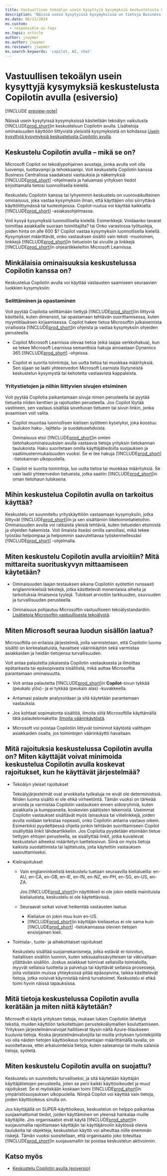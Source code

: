 ```yaml
---
title: Vastuullisen tekoälyn usein kysyttyjä kysymyksiä keskustelusta Copilotin avulla (esiversio)
description: 'Näissä usein kysytyissä kysymyksissä on tietoja Business Centralin keskustelussa Copilotin avulla. Niissä käsitellään tärkeitä huomioitavia ja niissä on tietoja siitä, miten tekoälyä käytetään sekä miten sitä on testattu ja arvioitu. Lisäksi käsitellään mahdollisia rajoituksia.'
ms.date: 06/13/2024
ms.custom:
  - responsible-ai-faqs
ms.topic: article
author: jswymer
ms.author: jswymer
ms.reviewer: jswymer
ms.search.keywords: 'copilot, AI, chat'
---
```

# <a name="responsible-ai-faq-for-chat-with-copilot-preview"></a>Vastuullisen tekoälyn usein kysyttyjä kysymyksiä keskustelusta Copilotin avulla (esiversio)

[!INCLUDE [preview-note](~/../shared-content/shared/preview-includes/production-ready-preview-dynamics365.md)]

Näissä usein kysytyissä kysymyksissä käsitellään tekoälyn vaikutusta [!INCLUDE[prod_short](includes/prod_short.md)]in keskusteluun Copilotin avulla. Lisätietoja ominaisuuden käyttöön liittyvistä yleisistä kysymyksistä on kohdassa [Usein kysyttyjä kysymyksiä keskustelusta Copilotin avulla](chat-with-copilot-faq.md).

## <a name="what-is-chat-with-copilot"></a>Keskustelu Copilotin avulla – mikä se on?

Microsoft Copilot on tekoälypohjainen avustaja, jonka avulla voit olla luovempi, tuottavampi ja tehokkaampi. Voit keskustella Copilotin kanssa Business Centralissa saadaksesi vastauksia ja näkemyksiä [!INCLUDE[prod_short](includes/prod_short.md)] -ohjelmasta ja haluamasi yrityksen tiedot kirjoittamalla tietosi luonnollisella kielellä.

Keskustelu Copilotin kanssa tai lyhyemmin keskustelu on vuorovaikutteinen ominaisuus, joka vastaa kysymyksiin ilman, että käyttäjien olisi siirryttävä käyttöliittymässä tai tuoteohjeissa. Copilot-ruutua voi käyttää kaikkialta [!INCLUDE[prod_short](includes/prod_short.md)] -asiakasohjelmassa.

Voit kysyä kysymyksiä luonnollisella kielellä. Esimerkkejä: Voidaanko tavarat toimittaa asiakkaille suoraan toimittajilta? tai Onko varastossa työtuoleja, joiden hinta on alle 600 $? Copilot vastaa kysymyksiin luonnollisella kielellä. Kysymykset määrittävät, onko vastauksen sisältö vain teksti -muotoinen, linkkejä [!INCLUDE[prod_short](includes/prod_short.md)]in tietueisiin tai sivuille ja linkkejä [!INCLUDE[prod_short](includes/prod_short.md)]in ohjeartikkeleihin Microsoft Learnissa.

## <a name="what-are-capabilities-of-chat-with-copilot"></a>Minkälaisia ominaisuuksia keskustelussa Copilotin kanssa on?

Keskustelua Copilotin avulla voi käyttää vastausten saamiseen seuraavien luokkien kysymyksiin:

### <a name="explain-and-guide"></a>Selittäminen ja opastaminen

Voit pyytää Copilotia selittämään tiettyjä [!INCLUDE[prod_short](includes/prod_short.md)]iin liittyviä käsitteitä, kuten dimensiot, tai opastamaan tehtävän suorittamisessa, kuten myyntitilauksen kirjaamisessa. Copilot hakee tietoa Microsoftin julkaisemista virallisista [!INCLUDE[prod_short](includes/prod_short.md)]in ohjeista ja vastaa kysymyksiin ohjeiden perusteella.

- Copilot Microsoft Learnissa olevaa tietoa (eikä laajaa verkkohakua), kun se tekee Microsoft Learnissa semanttisia hakuja ainoastaan Dynamics 365 [!INCLUDE[prod_short](includes/prod_short.md)] -ohjeissa.

- Copilot ei suorita toimintoja, luo uutta tietoa tai muokkaa määrityksiä. Sen sijaan se laatii yhteenvedon Microsoft Learnista löytyneistä keskustelun kysymystä tai kehotetta vastaavista kappaleista.

### <a name="find-business-data-and-related-pages"></a>Yritystietojen ja niihin liittyvien sivujen etsiminen

Voit pyytää Copilotia paikantamaan sivuja nimen perusteella tai pyytää tietueita niiden kenttien ja rajoitusten perusteella. Jos Copilot löytää vastineen, sen vastaus sisältää soveltuvan tietueen tai sivun linkin, jonka avaamisen voit valita.

- Copilot muuntaa luonnollisen kielisen syötteen kyselyksi, joka koostuu taulukon haku-, lajittelu- ja suodatusehdoista.

  Ominaisuus etsii [!INCLUDE[prod_short](includes/prod_short.md)]in omien tietohakuominaisuuksien avulla vastaavia tietoja yrityksin tietokannan taulukoista. Haku suoritetaan omilla käyttäjätiedoilla suojauksen ja vaatimustenmukaisuuden vuoksi. Se ei tee hakuja [!INCLUDE[prod_short](includes/prod_short.md)] -tietokannan ulkopuolella.

- Copilot ei suorita toimintoja, luo uutta tietoa tai muokkaa määrityksiä. Se vain laatii yhteenvedon tietueista, jotka saatiin [!INCLUDE[prod_short](includes/prod_short.md)]in oman tietohaun tuloksena. 

## <a name="what-is-the-intended-use-of-chat-with-copilot"></a>Mihin keskustelua Copilotin avulla on tarkoitus käyttää?

Keskustelu on suunniteltu yrityskäyttöön vastaamaan kysymyksiin, jotka liittyvät [!INCLUDE[prod_short](includes/prod_short.md)]iin ja sen sisältämiin liiketoimintatietoihin. Ominaisuuden avulla voi ratkaista yleisiä tehtäviä, kuten tietueiden etsimistä ja ohjeiden hakemista. Voit ilmaista itseäsi omilla sanoillasi, mikä tekee työstäsi helpompaa ja helpommin saavutettavaa työskennellessäsi [!INCLUDE[prod_short](includes/prod_short.md)] -ohjelmalla.

## <a name="how-was-chat-with-copilot-evaluated-what-metrics-are-used-to-measure-performance"></a>Miten keskustelu Copilotin avulla arvioitiin? Mitä mittareita suorituskyvyn mittaamiseen käytetään?

- Ominaisuuden laajan testauksen aikana Copilotiin syötettiin runsaasti englanninkielisiä tekstejä, jotka käsittelevät monenlaisia aiheita ja tarkoituksia ilmaisevia tyylejä. Tulokset arvioitiin tarkkuuden, osuvuuden ja turvallisuuden perusteella.
  
- Ominaisuus pohjautuu Microsoftin vastuulliseen tekoälystandardiin. [Lisätietoja Microsoftin vastuullisesta tekoälystä](https://aka.ms/RAI).

## <a name="how-does-microsoft-monitor-the-quality-of-generated-content"></a>Miten Microsoft seuraa luodun sisällön laatua?

Microsoftilla on erilaisia järjestelmiä, joilla varmistetaan, että Copilotin luoma sisältö on korkealaatuista, havaitsee väärinkäytön sekä varmistaa asiakkaiden ja heidän tietojensa turvallisuuden.

Voit antaa palautetta jokaisesta Copilotin vastauksesta ja ilmoittaa epätarkasta tai epäsopivasta sisällöstä, mikä auttaa Microsoftia parantamaan ominaisuutta. 

- Voit antaa palautetta [!INCLUDE[prod_short](includes/prod_short.md)]in **Copilot**-sivun tykkää (peukalo ylös)- ja ei tykkää (peukalo alas) -kuvakkeella.
  
- Antamasi palaute analysoidaan ja sitä käytetään parantamaan vastauksia.
  
- Jos kohtaat sopimatonta sisältöä, ilmoita siitä Microsoftille käyttämällä tätä palautelomaketta: [Ilmoita väärinkäytöstä](https://go.microsoft.com/fwlink/?linkid=2249810).
  
- Microsoft voi poistaa Copilotiin liittyvät toiminnot käytöstä valittujen asiakkaiden osalta, jos toimintojen väärinkäyttö havaitaan.

## <a name="what-are-the-limitations-of-chat-with-copilot-how-can-users-minimize-the-impact-of-the-chat-with-copilot-limitations-when-using-the-system"></a>Mitä rajoituksia keskustelussa Copilotin avulla on? Miten käyttäjät voivat minimoida keskustelua Copilotin avulla koskevat rajoitukset, kun he käyttävät järjestelmää?

- Tekoälyn yleiset rajoitukset

  Tekoälyjärjestelmät ovat arvokkaita työkaluja ne eivät ole deterministisiä. Niiden luoma sisältö ei ole ehkä virheetöntä. Tämän vuoksi on tärkeää arvioida ja varmistaa Copilotin vastauksen ennen sidosryhmiä, kuten asiakkaita ja kumppaneita, koskevien päätösten tekemistä. Useimmat Copilotin vastaukset sisältävät myös lainauksia tai viitelinkkejä, joiden avulla voidaan tarkistaa nopeasti, onko Copilotin antama vastaus oikein. Esimerkiksi pyydettäessä ohjeita jonkin tehtävän suorittamiseen Copilot sisällyttää linkit lähdeartikkeliin. Jos Copilotia pyydetään etsimään tietue tiettyjen ehtojen perusteella, se sisällyttää linkit, jotka kuvailevat keskustelun aiheeksi määritetyn luettelosivun. Siinä on myös tietoja kaikista suodattimista tai lajittelusta, joita käytettiin vastauksen saavuttamiseksi.

- Kielirajoitukset

  - Vain englanninkielistä keskustelu tuetaan seuraavilla kielialueilla: en-AU, en-CA, en-GB, en-IE, en-IN, en-NZ, en-PH, en-SG, en-US, en-ZA.

    Jos [!INCLUDE[prod_short](includes/prod_short.md)]in näyttökieli ei ole jokin edellä mainituista kielialueista, keskustelu ei ole käytettävissä.

  - Seuraavat seikat voivat heikentää vastausten laatua:
    - Kielialue on jokin muu kuin en-US.
    - [!INCLUDE[prod_short](includes/prod_short.md)]in käyttäjän kieliasetus ei ole sama kuin [!INCLUDE[prod_short](includes/prod_short.md)] -tietokannassa olevien tietojen ensisijainen kieli.

- Toimiala-, tuote- ja aihekohtaiset rajoitukset

   Keskustelu sisältää suojamekanismeja, jotka estävät ei-toivotun, haitallisen sisällön luonnin, kuten seksuaalissävytteisen tai väkivaltaan yllättävän sisällön. Joskus asiakkaat toimivat sellaisilla toimialoilla, myyvät sellaisia tuotteita ja palveluja tai käyttävät sellaisia prosesseja, joita voitaisiin muissa yhteyksissä pitää epäsopivina, taikka käsittelevät tietoja, jotka voisivat käynnistää nämä turvatoimet. Keskustelu ei ehkä toimi hyvin näissä tapauksissa.

<!--## What operational factors and settings allow for effective and responsible use of the feature?-->

## <a name="what-data-does-chat-with-copilot-collect-and-how-is-it-used"></a>Mitä tietoja keskustelussa Copilotin avulla kerätään ja miten niitä käytetään?

Microsoft ei käytä yrityksen tietoja, mukaan lukien Copilotiin lähettyä tekstiä, muiden käyttöön tarkoitettujen perustekoälymallien kouluttamiseen. Yrityksen järjestelmänvalvojat hallitsevat täysin näitä Azure-tilaukseen kuuluvia tietoja. Koska järjestelmänvalvojilla tai muilla yrityksen työntekijöillä voi olla näiden tietojen käyttöoikeus työnantajan määrittämällä tavalla, on suositeltavaa, ettei arkaluonteisia tietoja, kuten salasanoja tai muita salaisia tietoja, syötetä.

## <a name="what-does-chat-with-copilot-offer-for-security"></a>Miten keskustelu Copilotin avulla on suojattu?

Keskustelu on suunniteltu turvalliseksi, ja sitä käytetään käyttäjän käyttäjätietojen perusteella, joten se perii kaikki käyttöoikeudet ja muut rajoitukset. Se ei myöskään koskaan toimi [!INCLUDE[prod_short](includes/prod_short.md)]in ympäristösuojauksen ulkopuolella. Niinpä Copilot voi käyttää vain tietoja, joiden käyttöoikeus sinulla on.

Jos käyttäjällä on SUPER-käyttöoikeus, keskustelun on helppo paikantaa suojaamattomat tiedot, joiden käyttäminen on yleensä hankalaa muille käyttäjille. Jos organisaatiot eivät käytä [!INCLUDE[prod_short](includes/prod_short.md)]in suojausmallia rajoittamaan käyttäjän tai käyttäjäroolin käytössä olevia taulukoita tai objekteja, keskustelun käyttö voi aiheuttaa niille enemmän riskejä. Tämän vuoksi suositellaan, että organisaatio joko toteuttaa [!INCLUDE[prod_short](includes/prod_short.md)]in suojausmallin tai poistaa keskustelun aktivoinnin.

## <a name="see-also"></a>Katso myös

- [Keskustelu Copilotin avulla (esiversio)](chat-with-copilot.md)

